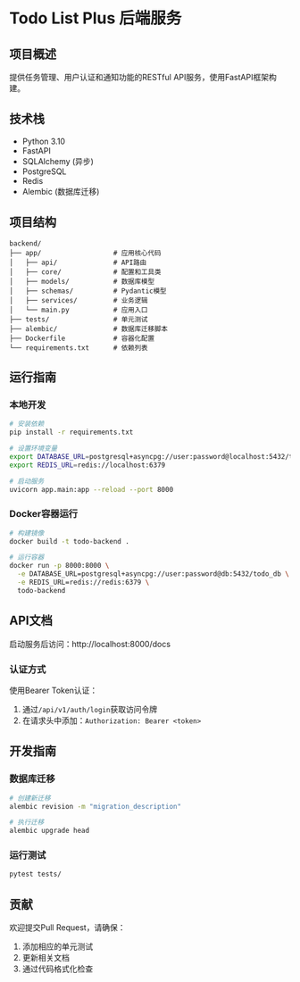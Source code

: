 # Todo List Plus 后端服务

## 项目概述
提供任务管理、用户认证和通知功能的RESTful API服务，使用FastAPI框架构建。

## 技术栈
- Python 3.10
- FastAPI
- SQLAlchemy (异步)
- PostgreSQL
- Redis
- Alembic (数据库迁移)

## 项目结构
```
backend/
├── app/                  # 应用核心代码
│   ├── api/              # API路由
│   ├── core/             # 配置和工具类
│   ├── models/           # 数据库模型
│   ├── schemas/          # Pydantic模型
│   ├── services/         # 业务逻辑
│   └── main.py           # 应用入口
├── tests/                # 单元测试
├── alembic/              # 数据库迁移脚本
├── Dockerfile            # 容器化配置
└── requirements.txt      # 依赖列表
```

## 运行指南

### 本地开发
```bash
# 安装依赖
pip install -r requirements.txt

# 设置环境变量
export DATABASE_URL=postgresql+asyncpg://user:password@localhost:5432/todo_db
export REDIS_URL=redis://localhost:6379

# 启动服务
uvicorn app.main:app --reload --port 8000
```

### Docker容器运行
```bash
# 构建镜像
docker build -t todo-backend .

# 运行容器
docker run -p 8000:8000 \
  -e DATABASE_URL=postgresql+asyncpg://user:password@db:5432/todo_db \
  -e REDIS_URL=redis://redis:6379 \
  todo-backend
```

## API文档
启动服务后访问：http://localhost:8000/docs

### 认证方式
使用Bearer Token认证：
1. 通过`/api/v1/auth/login`获取访问令牌
2. 在请求头中添加：`Authorization: Bearer <token>`

## 开发指南

### 数据库迁移
```bash
# 创建新迁移
alembic revision -m "migration_description"

# 执行迁移
alembic upgrade head
```

### 运行测试
```bash
pytest tests/
```

## 贡献
欢迎提交Pull Request，请确保：
1. 添加相应的单元测试
2. 更新相关文档
3. 通过代码格式化检查